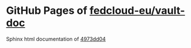 GitHub Pages of [fedcloud-eu/vault-doc](https://github.com/fedcloud-eu/vault-doc.git)
===
Sphinx html documentation of [4973dd04](https://github.com/fedcloud-eu/vault-doc/tree/4973dd04a32afd351888281f6db9cb025c952949)
